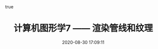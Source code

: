 ---
title: 计算机图形学7 —— 渲染管线和纹理 
tags: [计算机图形学, 渲染管线, 纹理]
categories: [GAMES101]
index_img: /images/graphics5/graphics5_banner.jpg
date: 2020-08-30 17:09:11
math: true
---